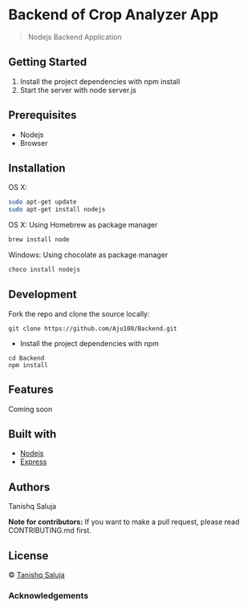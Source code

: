 # Backend of Crop Analyzer App
> Nodejs Backend Application

## Getting Started

1. Install the project dependencies with npm install
2. Start the server with node server.js

## Prerequisites
- Nodejs
- Browser


## Installation
OS X:
````sh
sudo apt-get update
sudo apt-get install nodejs 
````

OS X:
Using Homebrew as package manager
````sh
brew install node
````

Windows:
Using chocolate as package manager
````sh
choco install nodejs
````

## Development
Fork the repo and clone the source locally:
````git
git clone https://github.com/Aju100/Backend.git
````

- Install the project dependencies with npm
````npm
cd Backend
npm install
````

## Features
Coming soon

## Built with
- [Nodejs](https://nodejs.org/en/)
- [Express](https://expressjs.com/)


## Authors
Tanishq Saluja


**Note for contributors:** If you want to make a pull request, please read CONTRIBUTING.md first.

## License
 © [Tanishq Saluja
](https://www.linkedin.com/in/tanishq-saluja-a4272815b/)

### Acknowledgements
